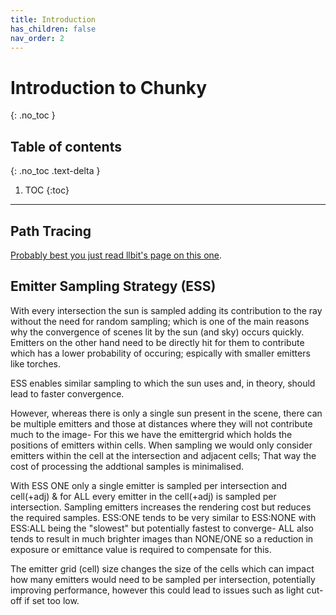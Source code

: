 ```yaml
---
title: Introduction
has_children: false
nav_order: 2
---
```


# Introduction to Chunky
{: .no_toc }

## Table of contents
{: .no_toc .text-delta }

1. TOC
{:toc}

---

## Path Tracing

[Probably best you just read llbit's page on this one](https://chunky.llbit.se/path_tracing.html).

## Emitter Sampling Strategy (ESS)

With every intersection the sun is sampled adding its contribution to the ray without the need for random sampling; which is one of the main reasons why the convergence of scenes lit by the sun (and sky) occurs quickly. Emitters on the other hand need to be directly hit for them to contribute which has a lower probability of occuring; espically with smaller emitters like torches.

ESS enables similar sampling to which the sun uses and, in theory, should lead to faster convergence.

However, whereas there is only a single sun present in the scene, there can be multiple emitters and those at distances where they will not contribute much to the image- For this we have the emittergrid which holds the positions of emitters within cells. When sampling we would only consider emitters within the cell at the intersection and adjacent cells; That way the cost of processing the addtional samples is minimalised.

With ESS ONE only a single emitter is sampled per intersection and cell(+adj) & for ALL every emitter in the cell(+adj) is sampled per intersection. Sampling emitters increases the rendering cost but reduces the required samples. ESS:ONE tends to be very similar to ESS:NONE with ESS:ALL being the "slowest" but potentially fastest to converge- ALL also tends to result in much brighter images than NONE/ONE so a reduction in exposure or emittance value is required to compensate for this.

The emitter grid (cell) size changes the size of the cells which can impact how many emitters would need to be sampled per intersection, potentially improving performance, however this could lead to issues such as light cut-off if set too low.

